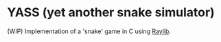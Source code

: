 # YASS (yet another snake simulator) 

(WIP) Implementation of a 'snake' game in C using [Raylib](https://www.raylib.com/).
